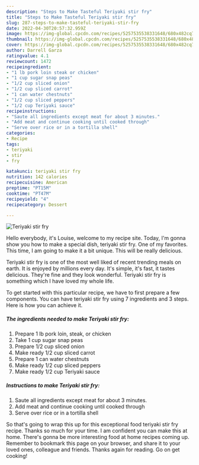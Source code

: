 ```yaml
---
description: "Steps to Make Tasteful Teriyaki stir fry"
title: "Steps to Make Tasteful Teriyaki stir fry"
slug: 287-steps-to-make-tasteful-teriyaki-stir-fry
date: 2022-04-30T20:57:32.959Z
image: https://img-global.cpcdn.com/recipes/5257535538331648/680x482cq70/teriyaki-stir-fry-recipe-main-photo.jpg
thumbnail: https://img-global.cpcdn.com/recipes/5257535538331648/680x482cq70/teriyaki-stir-fry-recipe-main-photo.jpg
cover: https://img-global.cpcdn.com/recipes/5257535538331648/680x482cq70/teriyaki-stir-fry-recipe-main-photo.jpg
author: Darrell Garza
ratingvalue: 4.1
reviewcount: 1472
recipeingredient:
- "1 lb pork loin steak or chicken"
- "1 cup sugar snap peas"
- "1/2 cup sliced onion"
- "1/2 cup sliced carrot"
- "1 can water chestnuts"
- "1/2 cup sliced peppers"
- "1/2 cup Teriyaki sauce"
recipeinstructions:
- "Saute all ingredients except meat for about 3 minutes."
- "Add meat and continue cooking until cooked through"
- "Serve over rice or in a tortilla shell"
categories:
- Recipe
tags:
- teriyaki
- stir
- fry

katakunci: teriyaki stir fry 
nutrition: 142 calories
recipecuisine: American
preptime: "PT15M"
cooktime: "PT47M"
recipeyield: "4"
recipecategory: Dessert

---
```



![Teriyaki stir fry](https://img-global.cpcdn.com/recipes/5257535538331648/680x482cq70/teriyaki-stir-fry-recipe-main-photo.jpg)

Hello everybody, it's Louise, welcome to my recipe site. Today, I'm gonna show you how to make a special dish, teriyaki stir fry. One of my favorites. This time, I am going to make it a bit unique. This will be really delicious.



Teriyaki stir fry is one of the most well liked of recent trending meals on earth. It is enjoyed by millions every day. It's simple, it's fast, it tastes delicious. They're fine and they look wonderful. Teriyaki stir fry is something which I have loved my whole life.


To get started with this particular recipe, we have to first prepare a few components. You can have teriyaki stir fry using 7 ingredients and 3 steps. Here is how you can achieve it.

<!--inarticleads1-->

##### The ingredients needed to make Teriyaki stir fry:

1. Prepare 1 lb pork loin, steak, or chicken
1. Take 1 cup sugar snap peas
1. Prepare 1/2 cup sliced onion
1. Make ready 1/2 cup sliced carrot
1. Prepare 1 can water chestnuts
1. Make ready 1/2 cup sliced peppers
1. Make ready 1/2 cup Teriyaki sauce




<!--inarticleads2-->

##### Instructions to make Teriyaki stir fry:

1. Saute all ingredients except meat for about 3 minutes.
1. Add meat and continue cooking until cooked through
1. Serve over rice or in a tortilla shell




So that's going to wrap this up for this exceptional food teriyaki stir fry recipe. Thanks so much for your time. I am confident you can make this at home. There's gonna be more interesting food at home recipes coming up. Remember to bookmark this page on your browser, and share it to your loved ones, colleague and friends. Thanks again for reading. Go on get cooking!
